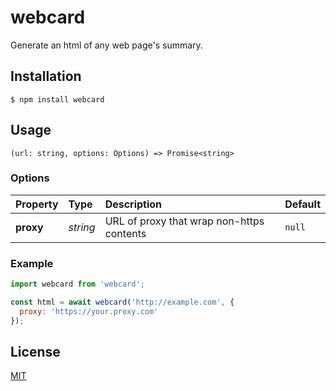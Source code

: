 webcard
=======

Generate an html of any web page's summary.

Installation
------------
`$ npm install webcard`

Usage
-----
`(url: string, options: Options) => Promise<string>`

### Options
| Property  | Type     | Description                               | Default |
| :-------- | :------- | :---------------------------------------- | :------ |
| **proxy** | *string* | URL of proxy that wrap non-https contents | `null`  |

### Example
``` javascript
import webcard from 'webcard';

const html = await webcard('http://example.com', {
  proxy: 'https://your.proxy.com'
});
```

License
-------
[MIT](LICENSE)
